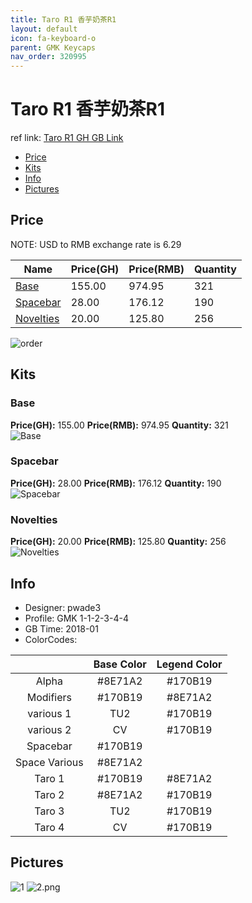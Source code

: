 ```yaml
---
title: Taro R1 香芋奶茶R1
layout: default
icon: fa-keyboard-o
parent: GMK Keycaps
nav_order: 320995
---
```


# Taro R1 香芋奶茶R1

ref link: [Taro R1 GH GB Link](https://geekhack.org/index.php?topic=93732.0)

* [Price](#price)
* [Kits](#kits)
* [Info](#info)
* [Pictures](#pictures)


## Price  
NOTE: USD to RMB exchange rate is 6.29

| Name          | Price(GH)    |  Price(RMB) | Quantity |
| ------------- | ------------ |  ---------- | -------- |
|[Base](#base)|155.00|974.95|321|
|[Spacebar](#spacebar)|28.00|176.12|190|
|[Novelties](#novelties)|20.00|125.80|256|

<img src="{{ 'assets/images/gmk-keycaps/taro/order.png' | relative_url }}" alt="order" class="image featured">

## Kits
### Base
**Price(GH):** 155.00    **Price(RMB):** 974.95    **Quantity:** 321  
<img src="{{ 'assets/images/gmk-keycaps/taro/kits_pics/base.png' | relative_url }}" alt="Base" class="image featured">

### Spacebar
**Price(GH):** 28.00    **Price(RMB):** 176.12    **Quantity:** 190  
<img src="{{ 'assets/images/gmk-keycaps/taro/kits_pics/spacebar.png' | relative_url }}" alt="Spacebar" class="image featured">

### Novelties
**Price(GH):** 20.00    **Price(RMB):** 125.80    **Quantity:** 256  
<img src="{{ 'assets/images/gmk-keycaps/taro/kits_pics/novelties.png' | relative_url }}" alt="Novelties" class="image featured">


## Info
* Designer: pwade3
* Profile: GMK 1-1-2-3-4-4
* GB Time: 2018-01
* ColorCodes: 

||Base Color      | Legend Color
| :-------------: | :-------------: | :------------:
|Alpha|#8E71A2|#170B19
|Modifiers|#170B19|#8E71A2
|various 1|TU2|#170B19
|various 2|CV|#170B19
|Spacebar|#170B19|
|Space Various|#8E71A2|
|Taro 1|#170B19|#8E71A2
|Taro 2|#8E71A2|#170B19
|Taro 3|TU2|#170B19
|Taro 4|CV|#170B19


## Pictures
<img src="{{ 'assets/images/gmk-keycaps/taro/rendering_pics/1.jpg' | relative_url }}" alt="1" class="image featured">
<img src="{{ 'assets/images/gmk-keycaps/taro/rendering_pics/2.png' | relative_url }}" alt="2.png" class="image featured">
